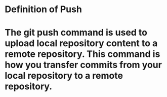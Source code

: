 # Definition of Push

# The git push command is used to upload local repository content to a remote repository. This command is how you transfer commits from your local repository to a remote repository. 
